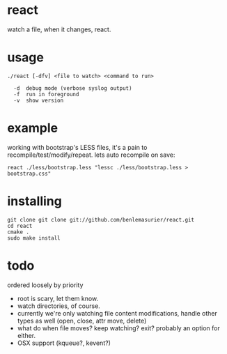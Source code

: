 react
=====

watch a file, when it changes, react.

usage
=====
    ./react [-dfv] <file to watch> <command to run>
    
      -d  debug mode (verbose syslog output)
      -f  run in foreground
      -v  show version


example
=======

working with bootstrap's LESS files, it's a pain to recompile/test/modify/repeat.
lets auto recompile on save:

    react ./less/bootstrap.less "lessc ./less/bootstrap.less > bootstrap.css"


installing
==========

    git clone git clone git://github.com/benlemasurier/react.git
    cd react
    cmake .
    sudo make install

todo
====

ordered loosely by priority

* root is scary, let them know.
* watch directories, of course.
* currently we're only watching file content modifications, handle other types as well (open, close, attr move, delete)
* what do when file moves? keep watching? exit? probably an option for either.
* OSX support (kqueue?, kevent?)
